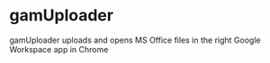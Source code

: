 # gamUploader
gamUploader uploads and opens MS Office files in the right Google Workspace app in Chrome
